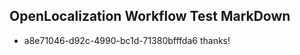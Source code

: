 ## OpenLocalization Workflow Test MarkDown
* a8e71046-d92c-4990-bc1d-71380bfffda6 thanks!

<!--HONumber=Aug16_HO4-->


